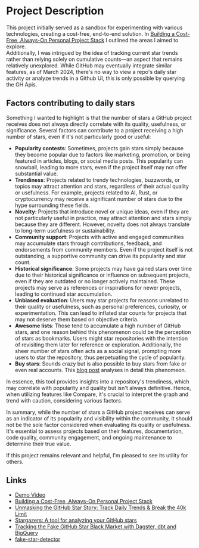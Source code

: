# Project Description

This project initially served as a sandbox for experimenting with various technologies, creating a cost-free, end-to-end solution. In [Building a Cost-Free, Always-On Personal Project Stack](https://medium.com/stackademic/building-a-cost-free-always-on-personal-project-stack-3eaa02ac16b6) I outlined the areas I aimed to explore.  
Additionally, I was intrigued by the idea of tracking current star trends rather than relying solely on cumulative counts—an aspect that remains relatively unexplored. While GitHub may eventually integrate similar features, as of March 2024, there's no way to view a repo's daily star activity or analyze trends in a Github UI, this is only possible by querying the GH Apis.

## Factors contributing to daily stars

Something I wanted to highlight is that the number of stars a GitHub project receives does not always directly correlate with its quality, usefulness, or significance. Several factors can contribute to a project receiving a high number of stars, even if it's not particularly good or useful:

- **Popularity contests**: Sometimes, projects gain stars simply because they become popular due to factors like marketing, promotion, or being featured in articles, blogs, or social media posts. This popularity can snowball, leading to more stars, even if the project itself may not offer substantial value.
- **Trendiness**: Projects related to trendy technologies, buzzwords, or topics may attract attention and stars, regardless of their actual quality or usefulness. For example, projects related to AI, Rust, or cryptocurrency may receive a significant number of stars due to the hype surrounding these fields.
- **Novelty**: Projects that introduce novel or unique ideas, even if they are not particularly useful in practice, may attract attention and stars simply because they are different. However, novelty does not always translate to long-term usefulness or sustainability.
- **Community support**: Projects with active and engaged communities may accumulate stars through contributions, feedback, and endorsements from community members. Even if the project itself is not outstanding, a supportive community can drive its popularity and star count.
- **Historical significance**: Some projects may have gained stars over time due to their historical significance or influence on subsequent projects, even if they are outdated or no longer actively maintained. These projects may serve as references or inspirations for newer projects, leading to continued star accumulation.
- **Unbiased evaluation**: Users may star projects for reasons unrelated to their quality or usefulness, such as personal preferences, curiosity, or experimentation. This can lead to inflated star counts for projects that may not deserve them based on objective criteria.
- **Awesome lists**: Those tend to accumulate a high number of GitHub stars, and one reason behind this phenomenon could be the perception of stars as bookmarks. Users might star repositories with the intention of revisiting them later for reference or exploration. Additionally, the sheer number of stars often acts as a social signal, prompting more users to star the repository, thus perpetuating the cycle of popularity.
- **Buy stars**: Sounds crazy but is also possible to buy stars from fake or even real accounts. This [blog post](https://dagster.io/blog/fake-stars) analyses in detail this phenomeon.

In essence, this tool provides insights into a repository's trendiness, which may correlate with popularity and quality but isn't always definitive. Hence, when utilizing features like Compare, it's crucial to interpret the graph and trend with caution, considering various factors.

In summary, while the number of stars a GitHub project receives can serve as an indicator of its popularity and visibility within the community, it should not be the sole factor considered when evaluating its quality or usefulness. It's essential to assess projects based on their features, documentation, code quality, community engagement, and ongoing maintenance to determine their true value.

If this project remains relevant and helpful, I'm pleased to see its utility for others.

## Links

- [Demo Video](https://www.loom.com/share/b1728c0305e74a8ebf1e23c419c84549?sid=3bdcbbf6-d205-4157-bed5-825d4ba5f5e3)
- [Building a Cost-Free, Always-On Personal Project Stack](https://medium.com/stackademic/building-a-cost-free-always-on-personal-project-stack-3eaa02ac16b6)
- [Unmasking the GitHub Star Story: Track Daily Trends & Break the 40k Limit](https://medium.com/@emafuma/how-to-get-full-history-of-github-stars-f03cc93183a7)
- [Stargazers: A tool for analyzing your GitHub stars](https://www.cockroachlabs.com/blog/what-can-we-learn-from-our-github-stars/)
- [Tracking the Fake GitHub Star Black Market with Dagster, dbt and BigQuery](https://dagster.io/blog/fake-stars)
- [fake-star-detector](https://github.com/dagster-io/fake-star-detector)
